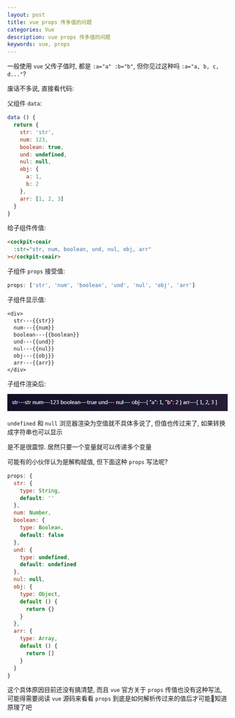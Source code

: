 ```yaml
---
layout: post
title: vue props 传多值的问题
categories: Vue
description: vue props 传多值的问题
keywords: vue, props
---
```


一般使用 `vue` 父传子值时, 都是 `:a="a" :b="b"`, 但你见过这种吗 `:a="a, b, c, d..."`?

废话不多说, 直接看代码:

父组件 `data`:

```js
data () {
  return {
    str: 'str',
    num: 123,
    boolean: true,
    und: undefined,
    nul: null,
    obj: {
      a: 1,
      b: 2
    },
    arr: [1, 2, 3]
  }
}
```

给子组件传值:

```html
<cockpit-ceair
  :str="str, num, boolean, und, nul, obj, arr"
></cockpit-ceair>
```

子组件 `props` 接受值:

```js
props: ['str', 'num', 'boolean', 'und', 'nul', 'obj', 'arr']
```

子组件显示值:

```
<div>
  str---{{str}}
  num---{{num}}
  boolean---{{boolean}}
  und---{{und}}
  nul---{{nul}}
  obj---{{obj}}
  arr---{{arr}}
</div>
```

子组件渲染后:

![](/assets/images/posts/vue/803185001.png)

`undefined` 和 `null` 浏览器渲染为空值就不具体多说了, 但值也传过来了, 如果转换成字符串也可以显示

是不是很震惊. 居然只要一个变量就可以传递多个变量

可能有的小伙伴认为是解构赋值, 但下面这种 `props` 写法呢?

```js
props: {
  str: {
    type: String,
    default: ''
  },
  num: Number,
  boolean: {
    type: Boolean,
    default: false
  },
  und: {
    type: undefined,
    default: undefined
  },
  nul: null,
  obj: {
    type: Object,
    default () {
      return {}
    }
  },
  arr: {
    type: Array,
    default () {
      return []
    }
  }
}
```

这个具体原因目前还没有搞清楚, 而且 `vue` 官方关于 `props` 传值也没有这种写法, 可能得需要阅读 `vue` 源码来看看 `props` 到底是如何解析传过来的值后才可能知道原理了吧
